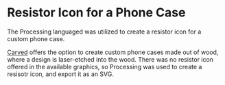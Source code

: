 # Resistor Icon for a Phone Case
The Processing languaged was utilized to create a resistor icon for a custom phone case.

[Carved](https://www.carved.com/) offers the option to create custom phone cases made out of wood, where a design is laser-etched into the wood.  There was no resistor icon offered in the available graphics, so Processing was used to create a resisotr icon, and export it as an SVG.


